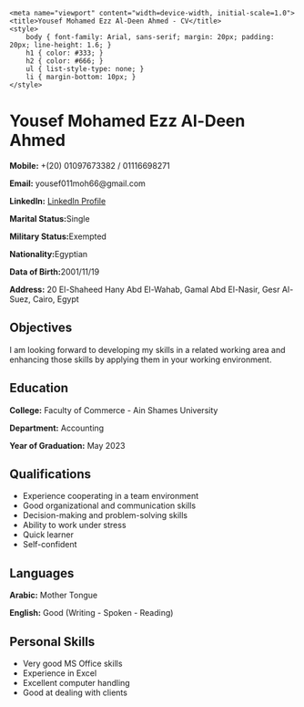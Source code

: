 <!DOCTYPE html>
    <meta name="viewport" content="width=device-width, initial-scale=1.0">
    <title>Yousef Mohamed Ezz Al-Deen Ahmed - CV</title>
    <style>
        body { font-family: Arial, sans-serif; margin: 20px; padding: 20px; line-height: 1.6; }
        h1 { color: #333; }
        h2 { color: #666; }
        ul { list-style-type: none; }
        li { margin-bottom: 10px; }
    </style>
</head>
<body>
    <h1>Yousef Mohamed Ezz Al-Deen Ahmed</h1>
    <p><strong>Mobile:</strong> +(20) 01097673382 / 01116698271</p>
    <p><strong>Email:</strong> yousef011moh66@gmail.com</p>
    <p><strong>LinkedIn:</strong> <a href="http://www.linkedin.com/in/yousef-ezz-al-deen">LinkedIn Profile</a></p>
    <p><strong>Marital Status:</strong>Single</p>
    <p><strong>Military Status:</strong>Exempted</p>
    <p><strong>Nationality:</strong>Egyptian</p>
    <p><strong>Data of Birth:</strong>2001/11/19</p>
    <p><strong>Address:</strong> 20 El-Shaheed Hany Abd El-Wahab, Gamal Abd El-Nasir, Gesr Al-Suez, Cairo, Egypt</p>
    <h2>Objectives</h2>
    <p>I am looking forward to developing my skills in a related working area and enhancing those skills by applying them in your working environment.</p>
    <h2>Education</h2>
    <p><strong>College:</strong> Faculty of Commerce - Ain Shames University</p>
    <p><strong>Department:</strong> Accounting</p>
    <p><strong>Year of Graduation:</strong> May 2023</p>
    <h2>Qualifications</h2>
    <ul>
        <li>Experience cooperating in a team environment</li>
        <li>Good organizational and communication skills</li>
        <li>Decision-making and problem-solving skills</li>
        <li>Ability to work under stress</li>
        <li>Quick learner</li>
        <li>Self-confident</li>
    </ul>
    <h2>Languages</h2>
    <p><strong>Arabic:</strong> Mother Tongue</p>
    <p><strong>English:</strong> Good (Writing - Spoken - Reading)</p>
    <h2>Personal Skills</h2>
    <ul>
        <li>Very good MS Office skills</li>
        <li>Experience in Excel</li>
        <li>Excellent computer handling</li>
        <li>Good at dealing with clients</li>
    </ul>
</body>
</html>
